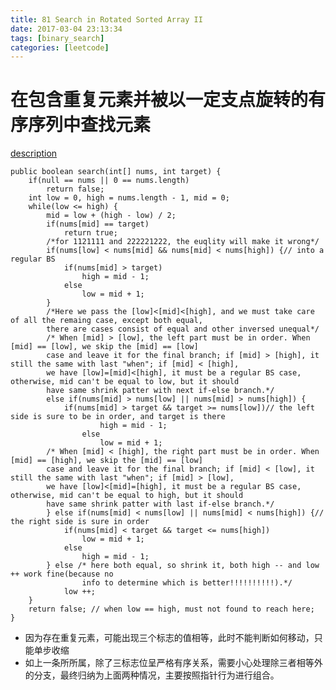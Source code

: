 ```yaml
---
title: 81 Search in Rotated Sorted Array II
date: 2017-03-04 23:13:34
tags: [binary_search]
categories: [leetcode]
---
```

# 在包含重复元素并被以一定支点旋转的有序序列中查找元素
<!--more-->
[description](https://leetcode.com/problems/search-in-rotated-sorted-array-ii/?tab=Description)

	public boolean search(int[] nums, int target) {
        if(null == nums || 0 == nums.length)
            return false;
        int low = 0, high = nums.length - 1, mid = 0;
        while(low <= high) {
            mid = low + (high - low) / 2;
            if(nums[mid] == target)
                return true;
            /*for 1121111 and 222221222, the euqlity will make it wrong*/
            if(nums[low] < nums[mid] && nums[mid] < nums[high]) {// into a regular BS
                if(nums[mid] > target)
                    high = mid - 1;
                else
                    low = mid + 1;
            }
            /*Here we pass the [low]<[mid]<[high], and we must take care of all the remaing case, except both equal,
            there are cases consist of equal and other inversed unequal*/
            /* When [mid] > [low], the left part must be in order. When [mid] == [low], we skip the [mid] == [low]
            case and leave it for the final branch; if [mid] > [high], it still the same with last "when"; if [mid] < [high],
            we have [low]=[mid]<[high], it must be a regular BS case, otherwise, mid can't be equal to low, but it should
            have same shrink patter with next if-else branch.*/
            else if(nums[mid] > nums[low] || nums[mid] > nums[high]) {
                if(nums[mid] > target && target >= nums[low])// the left side is sure to be in order, and target is there
                        high = mid - 1;
                    else
                        low = mid + 1;
            /* When [mid] < [high], the right part must be in order. When [mid] == [high], we skip the [mid] == [low]
            case and leave it for the final branch; if [mid] < [low], it still the same with last "when"; if [mid] > [low],
            we have [low]<[mid]=[high], it must be a regular BS case, otherwise, mid can't be equal to high, but it should
            have same shrink patter with last if-else branch.*/
            } else if(nums[mid] < nums[low] || nums[mid] < nums[high]) {// the right side is sure in order
                if(nums[mid] < target && target <= nums[high])
                    low = mid + 1;
                else
                    high = mid - 1;
            } else /* here both equal, so shrink it, both high -- and low ++ work fine(because no
                    info to determine which is better!!!!!!!!!!).*/
                low ++;
        }
        return false; // when low == high, must not found to reach here;
    }
    
   * 因为存在重复元素，可能出现三个标志的值相等，此时不能判断如何移动，只能单步收缩
   * 如上一条所所属，除了三标志位呈严格有序关系，需要小心处理除三者相等外的分支，最终归纳为上面两种情况，主要按照指针行为进行组合。


